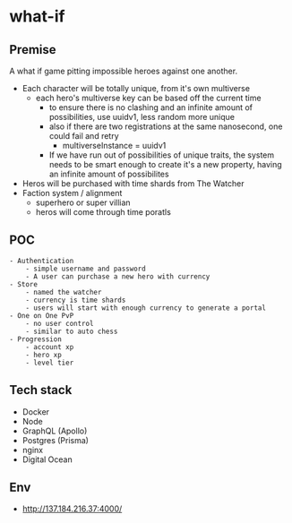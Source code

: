 # what-if

## Premise
A what if game pitting impossible heroes against one another.

- Each character will be totally unique, from it's own multiverse
    - each hero's multiverse key can be based off the current time
        - to ensure there is no clashing and an infinite amount of possibilities, 
            use uuidv1, less random more unique 
        - also if there are two registrations at the same nanosecond, one could fail and retry 
            - multiverseInstance = uuidv1
        - If we have run out of possibilities of unique traits, the system needs
            to be smart enough to create it's a new property, having an infinite amount
            of possibilites 
- Heros will be purchased with time shards from The Watcher
- Faction system / alignment
    - superhero or super villian
    - heros will come through time poratls

## POC
    - Authentication
        - simple username and password
        - A user can purchase a new hero with currency
    - Store
        - named the watcher
        - currency is time shards 
        - users will start with enough currency to generate a portal
    - One on One PvP
        - no user control
        - similar to auto chess
    - Progression   
        - account xp
        - hero xp
        - level tier

## Tech stack

- Docker
- Node
- GraphQL (Apollo)
- Postgres (Prisma)
- nginx
- Digital Ocean

## Env
- http://137.184.216.37:4000/